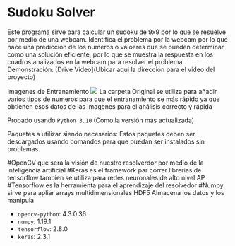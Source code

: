 # Sudoku Solver

Este programa sirve para calcular un sudoku de 9x9 por lo que se resuelve por medio de una webcam.
Identifica el problema por la webcam por lo que hace una prediccion de los numeros o valoeres que se pueden determinar como una solución eficiente, por lo que se muestra la respuesta en los cuadros analizados en la webcam para resolver el problema.
Demonstración: [Drive Video](Ubicar aqui la dirección para el video del proyecto)

Imagenes de Entranamiento
<img src="test_imgs/screen.png">
La carpeta Original se utiliza para añadir varios tipos de numeros para que el entranamiento se más rápido ya que obtienen esos datos de las imagenes para el análisis correcto y rápida 

Probado usando `Python 3.10` (Como la versión más actualizada)

Paquetes a utilizar siendo necesarios:
Estos paquetes deben ser descargados usando comandos para que puedan ser instalados sin problemas.

#OpenCV que sera la visión de nuestro resolverdor por medio de la inteligencia artificial
#Keras es el framework par correr librerias de tensorflow tambien se utiliza 
para redes neuronales de alto nivel AP
#Tensorflow es la herramienta para el aprendizaje del resolvedor
#Numpy sirve para apliar arrays multidimensionales
HDF5 Almacena los datos y los manipula
- `opencv-python`: 4.3.0.36
- `numpy`: 1.19.1
- `tensorflow`: 2.8.0
- `keras`: 2.3.1


